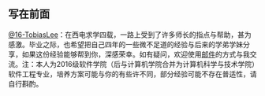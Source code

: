 ## 写在前面


[@16-TobiasLee](http://leili.site)：在西电求学四载，一路上受到了许多师长的指点与帮助，甚为感激。毕业之际，也希望把自己四年的一些微不足道的经验与后来的学弟学妹分享，如果这份经验能够帮到你，深感荣幸。如有疑问，欢迎使用[邮件](mailto:tobiaslee@foxmail.com)的方式与我交流。注：本人为2016级软件学院（后与计算机学院合并为计算机科学与技术学院）软件工程专业，培养方案可能与你的有些许不同，部分经验可能不存在普适性，请自行斟酌。


